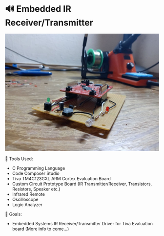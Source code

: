 # 🔊 Embedded IR Receiver/Transmitter

![pic](https://raw.githubusercontent.com/jpdsnz/jpdsnz/main/IRembedded.jpg)

🔧 Tools Used:
 - C Programming Language
 - Code Composer Studio
 - Tiva TM4C123GXL ARM Cortex Evaluation Board
 - Custom Circuit Prototype Board (IR Transmitter/Receiver, Transistors, Resistors, Speaker etc.)
 - Infrared Remote
 - Oscilloscope
 - Logic Analyzer
 
 🥅 Goals:
  - Embedded Systems IR Receiver/Transmitter Driver for Tiva Evaluation board (More info to come...)
